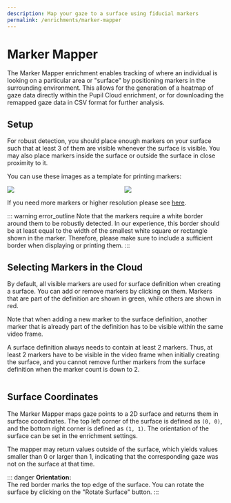 ```yaml
---
description: Map your gaze to a surface using fiducial markers
permalink: /enrichments/marker-mapper
---
```

# Marker Mapper

<div class="mb-4" style="display:flex;justify-content:center;">
  <v-img class="rounded" :src="require('../media/enrichments/marker_mapper_header.png')"
  width="80%" 
  alt="A screenshot of the Marker Mapper enrichment on Pupil Cloud."
  title="A screenshot of the Marker Mapper enrichment on Pupil Cloud" />
</div>
The Marker Mapper enrichment enables tracking of where an individual is looking on a particular area or "surface" by positioning markers in the surrounding environment. This allows for the generation of a heatmap of gaze data directly within the Pupil Cloud enrichment, or for downloading the remapped gaze data in CSV format for further analysis.

## Setup
For robust detection, you should place enough markers on your surface such that at least 3 of them are visible whenever the surface is visible. You may also place markers inside the surface or outside the surface in close proximity to it.

You can use these images as a template for printing markers:

<div class="pb-4" style="display:grid;grid-template-columns:1fr 1fr;gap:40px;">
  <a download="apriltags_tag36h11_0-23.jpg" href="../media/shared/imgs/apriltags_tag36h11_0-23.jpg" title="AprilTags 0-23">
    <img src="../media/shared/imgs/apriltags_tag36h11_0-23.jpg">
  </a>
  <a download="apriltags_tag36h11_24-47.jpg" href="../../media/shared/imgs/apriltags_tag36h11_24-47.jpg" title="AprilTags 0-23">
    <img src="../media/shared/imgs/apriltags_tag36h11_24-47.jpg">
  </a>
</div>


If you need more markers or higher resolution please see [here](https://github.com/pupil-labs/pupil-helpers/blob/master/markers_stickersheet/tag36h11_full.pdf?raw=True "PDF file with high-resolution markers.").

::: warning
<v-icon large color="warning">error_outline</v-icon>
Note that the markers require a white border around them to be robustly detected. In our experience, this border should be at least equal to the width of the smallest white square or rectangle shown in the marker. Therefore, please make sure to include a sufficient border when displaying or printing them.
:::

## Selecting Markers in the Cloud
By default, all visible markers are used for surface definition when creating a surface. You can add or remove markers by clicking on them. Markers that are part of the definition are shown in green, while others are shown in red.

Note that when adding a new marker to the surface definition, another marker that is already part of the definition has to be visible within the same video frame.

A surface definition always needs to contain at least 2 markers. Thus, at least 2 markers have to be visible in the video frame when initially creating the surface, and you cannot remove further markers from the surface definition when the marker count is down to 2.

<div class="mb-4" style="display:flex;justify-content:center;">
  <v-img class="rounded" :src="require('../media/enrichments/marker_mapper_additional.png')"
  width="80%" 
  alt="A screenshot of the Marker Mapper enrichment on Pupil Cloud."
  title="A screenshot of the Marker Mapper enrichment on Pupil Cloud" />
</div>

## Surface Coordinates
The Marker Mapper maps gaze points to a 2D surface and returns them in surface coordinates. The top left corner of the surface is defined as `(0, 0)`, and the bottom right corner is defined as `(1, 1)`. The orientation of the surface can be set in the enrichment settings.

The mapper may return values outside of the surface, which yields values smaller than 0 or larger than 1, indicating that the corresponding gaze was not on the surface at that time.

::: danger
<b>Orientation:</b>
<br>
The red border marks the top edge of the surface. You can rotate the surface by clicking on the "Rotate Surface" button.
:::